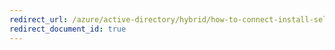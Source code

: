 ```yaml
---
redirect_url: /azure/active-directory/hybrid/how-to-connect-install-select-installation
redirect_document_id: true
---
```

